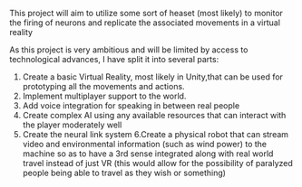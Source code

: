 This project will aim to utilize some sort of heaset (most likely) to monitor the firing of neurons and 
replicate the associated movements in a virtual reality

As this project is very ambitious and will be limited by access to technological advances, I have split it into several parts:

1. Create a basic Virtual Reality, most likely in Unity,that can be used for prototyping all the movements and actions.
2. Implement multiplayer support to the world.
3. Add voice integration for speaking in between real people
4. Create complex AI using any available resources that can interact with the player moderately well
5. Create the neural link system
6.Create a physical robot that can stream video and environmental information (such as wind power)
    to the machine so as to have a 3rd sense integrated along with real world travel instead of just VR
    (this would allow for the possibility of paralyzed people being able to travel as they wish or something)

